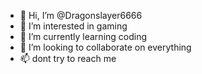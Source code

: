 - 👋 Hi, I’m @Dragonslayer6666
- 👀 I’m interested in gaming
- 🌱 I’m currently learning coding
- 💞️ I’m looking to collaborate on everything
- 📫 dont try to reach me

<!---
Dragonslayer6666/Dragonslayer6666 is a ✨ special ✨ repository because its `README.md` (this file) appears on your GitHub profile.
You can click the Preview link to take a look at your changes.
--->
